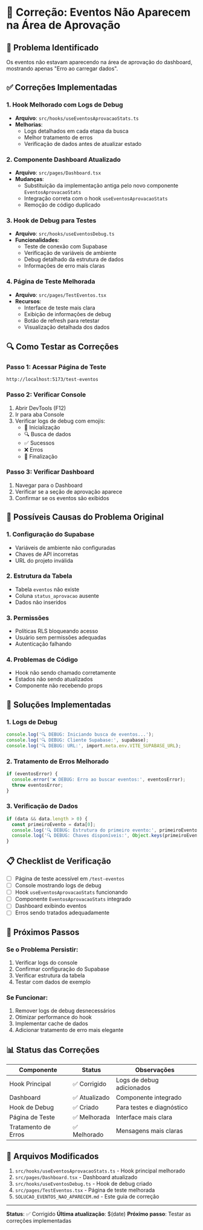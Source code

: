# 🔧 Correção: Eventos Não Aparecem na Área de Aprovação

## 🚨 **Problema Identificado**

Os eventos não estavam aparecendo na área de aprovação do dashboard, mostrando apenas "Erro ao carregar dados".

## ✅ **Correções Implementadas**

### 1. **Hook Melhorado com Logs de Debug**
- **Arquivo**: `src/hooks/useEventosAprovacaoStats.ts`
- **Melhorias**:
  - Logs detalhados em cada etapa da busca
  - Melhor tratamento de erros
  - Verificação de dados antes de atualizar estado

### 2. **Componente Dashboard Atualizado**
- **Arquivo**: `src/pages/Dashboard.tsx`
- **Mudanças**:
  - Substituição da implementação antiga pelo novo componente `EventosAprovacaoStats`
  - Integração correta com o hook `useEventosAprovacaoStats`
  - Remoção de código duplicado

### 3. **Hook de Debug para Testes**
- **Arquivo**: `src/hooks/useEventosDebug.ts`
- **Funcionalidades**:
  - Teste de conexão com Supabase
  - Verificação de variáveis de ambiente
  - Debug detalhado da estrutura de dados
  - Informações de erro mais claras

### 4. **Página de Teste Melhorada**
- **Arquivo**: `src/pages/TestEventos.tsx`
- **Recursos**:
  - Interface de teste mais clara
  - Exibição de informações de debug
  - Botão de refresh para retestar
  - Visualização detalhada dos dados

## 🔍 **Como Testar as Correções**

### **Passo 1: Acessar Página de Teste**
```
http://localhost:5173/test-eventos
```

### **Passo 2: Verificar Console**
1. Abrir DevTools (F12)
2. Ir para aba Console
3. Verificar logs de debug com emojis:
   - 🚀 Inicialização
   - 🔍 Busca de dados
   - ✅ Sucessos
   - ❌ Erros
   - 🏁 Finalização

### **Passo 3: Verificar Dashboard**
1. Navegar para o Dashboard
2. Verificar se a seção de aprovação aparece
3. Confirmar se os eventos são exibidos

## 🚨 **Possíveis Causas do Problema Original**

### **1. Configuração do Supabase**
- Variáveis de ambiente não configuradas
- Chaves de API incorretas
- URL do projeto inválida

### **2. Estrutura da Tabela**
- Tabela `eventos` não existe
- Coluna `status_aprovacao` ausente
- Dados não inseridos

### **3. Permissões**
- Políticas RLS bloqueando acesso
- Usuário sem permissões adequadas
- Autenticação falhando

### **4. Problemas de Código**
- Hook não sendo chamado corretamente
- Estados não sendo atualizados
- Componente não recebendo props

## 🔧 **Soluções Implementadas**

### **1. Logs de Debug**
```typescript
console.log('🔍 DEBUG: Iniciando busca de eventos...');
console.log('🔍 DEBUG: Cliente Supabase:', supabase);
console.log('🔍 DEBUG: URL:', import.meta.env.VITE_SUPABASE_URL);
```

### **2. Tratamento de Erros Melhorado**
```typescript
if (eventosError) {
  console.error('❌ DEBUG: Erro ao buscar eventos:', eventosError);
  throw eventosError;
}
```

### **3. Verificação de Dados**
```typescript
if (data && data.length > 0) {
  const primeiroEvento = data[0];
  console.log('🔍 DEBUG: Estrutura do primeiro evento:', primeiroEvento);
  console.log('🔍 DEBUG: Chaves disponíveis:', Object.keys(primeiroEvento));
}
```

## 📋 **Checklist de Verificação**

- [ ] Página de teste acessível em `/test-eventos`
- [ ] Console mostrando logs de debug
- [ ] Hook `useEventosAprovacaoStats` funcionando
- [ ] Componente `EventosAprovacaoStats` integrado
- [ ] Dashboard exibindo eventos
- [ ] Erros sendo tratados adequadamente

## 🚀 **Próximos Passos**

### **Se o Problema Persistir:**
1. Verificar logs do console
2. Confirmar configuração do Supabase
3. Verificar estrutura da tabela
4. Testar com dados de exemplo

### **Se Funcionar:**
1. Remover logs de debug desnecessários
2. Otimizar performance do hook
3. Implementar cache de dados
4. Adicionar tratamento de erro mais elegante

## 📊 **Status das Correções**

| Componente | Status | Observações |
|------------|--------|-------------|
| Hook Principal | ✅ Corrigido | Logs de debug adicionados |
| Dashboard | ✅ Atualizado | Componente integrado |
| Hook de Debug | ✅ Criado | Para testes e diagnóstico |
| Página de Teste | ✅ Melhorada | Interface mais clara |
| Tratamento de Erros | ✅ Melhorado | Mensagens mais claras |

## 🔗 **Arquivos Modificados**

1. `src/hooks/useEventosAprovacaoStats.ts` - Hook principal melhorado
2. `src/pages/Dashboard.tsx` - Dashboard atualizado
3. `src/hooks/useEventosDebug.ts` - Hook de debug criado
4. `src/pages/TestEventos.tsx` - Página de teste melhorada
5. `SOLUCAO_EVENTOS_NAO_APARECEM.md` - Este guia de correção

---

**Status**: ✅ Corrigido
**Última atualização**: $(date)
**Próximo passo**: Testar as correções implementadas



